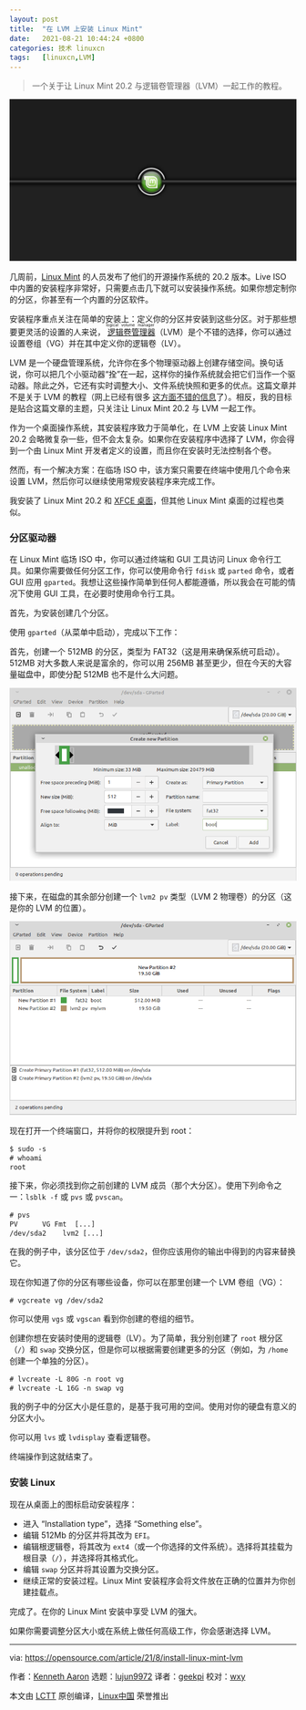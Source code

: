 ```yaml
---
layout: post
title:	"在 LVM 上安装 Linux Mint"
date:	2021-08-21 10:44:24 +0800 
categories:	技术 linuxcn 
tags:	[linuxcn,LVM]
---
```




> 
> 一个关于让 Linux Mint 20.2 与逻辑卷管理器（LVM）一起工作的教程。
> 
> 
> 


![](/Asserts/Images/album/202108/21/104418yg111cba52caalc5.jpg "Linux keys on the keyboard for a desktop computer")


几周前，[Linux Mint](https://linuxmint.com/) 的人员发布了他们的开源操作系统的 20.2 版本。Live ISO 中内置的安装程序非常好，只需要点击几下就可以安装操作系统。如果你想定制你的分区，你甚至有一个内置的分区软件。


安装程序重点关注在简单的安装上：定义你的分区并安装到这些分区。对于那些想要更灵活的设置的人来说，<ruby> <a href="https://en.wikipedia.org/wiki/Logical_Volume_Manager_(Linux)">  逻辑卷管理器 </a> <rt>  logical volume manager </rt></ruby>（LVM）是个不错的选择，你可以通过设置卷组（VG）并在其中定义你的逻辑卷（LV）。


LVM 是一个硬盘管理系统，允许你在多个物理驱动器上创建存储空间。换句话说，你可以把几个小驱动器“拴”在一起，这样你的操作系统就会把它们当作一个驱动器。除此之外，它还有实时调整大小、文件系统快照和更多的优点。这篇文章并不是关于 LVM 的教程（网上已经有很多 [这方面不错的信息](https://opensource.com/business/16/9/linux-users-guide-lvm)了）。相反，我的目标是贴合这篇文章的主题，只关注让 Linux Mint 20.2 与 LVM 一起工作。


作为一个桌面操作系统，其安装程序致力于简单化，在 LVM 上安装 Linux Mint 20.2 会略微复杂一些，但不会太复杂。如果你在安装程序中选择了 LVM，你会得到一个由 Linux Mint 开发者定义的设置，而且你在安装时无法控制各个卷。


然而，有一个解决方案：在临场 ISO 中，该方案只需要在终端中使用几个命令来设置 LVM，然后你可以继续使用常规安装程序来完成工作。


我安装了 Linux Mint 20.2 和 [XFCE 桌面](https://opensource.com/article/19/12/xfce-linux-desktop)，但其他 Linux Mint 桌面的过程也类似。


### 分区驱动器


在 Linux Mint 临场 ISO 中，你可以通过终端和 GUI 工具访问 Linux 命令行工具。如果你需要做任何分区工作，你可以使用命令行 `fdisk` 或 `parted` 命令，或者 GUI 应用 `gparted`。我想让这些操作简单到任何人都能遵循，所以我会在可能的情况下使用 GUI 工具，在必要时使用命令行工具。


首先，为安装创建几个分区。


使用 `gparted`（从菜单中启动），完成以下工作：


首先，创建一个 512MB 的分区，类型为 FAT32（这是用来确保系统可启动）。512MB 对大多数人来说是富余的，你可以用 256MB 甚至更少，但在今天的大容量磁盘中，即使分配 512MB 也不是什么大问题。


![Creating a boot partition](/Asserts/Images/album/202108/21/104426refnjtym0b0mhe9h.png "Creating a boot partition")


接下来，在磁盘的其余部分创建一个 `lvm2 pv` 类型（LVM 2 物理卷）的分区（这是你的 LVM 的位置）。


![Partition layout](/Asserts/Images/album/202108/21/104426genv9v9yy906b9do.png "Partition layout")


现在打开一个终端窗口，并将你的权限提升到 root：



```
$ sudo -s
# whoami
root

```

接下来，你必须找到你之前创建的 LVM 成员（那个大分区）。使用下列命令之一：`lsblk -f` 或 `pvs` 或 `pvscan`。



```
# pvs
PV      VG Fmt  [...]
/dev/sda2    lvm2 [...]

```

在我的例子中，该分区位于 `/dev/sda2`，但你应该用你的输出中得到的内容来替换它。


现在你知道了你的分区有哪些设备，你可以在那里创建一个 LVM 卷组（VG）：



```
# vgcreate vg /dev/sda2

```

你可以使用 `vgs` 或 `vgscan` 看到你创建的卷组的细节。


创建你想在安装时使用的逻辑卷（LV）。为了简单，我分别创建了 `root` 根分区（`/`）和 `swap` 交换分区，但是你可以根据需要创建更多的分区（例如，为 `/home` 创建一个单独的分区）。



```
# lvcreate -L 80G -n root vg
# lvcreate -L 16G -n swap vg

```

我的例子中的分区大小是任意的，是基于我可用的空间。使用对你的硬盘有意义的分区大小。


你可以用 `lvs` 或 `lvdisplay` 查看逻辑卷。


终端操作到这就结束了。


### 安装 Linux


现在从桌面上的图标启动安装程序：


* 进入 “Installation type”，选择 “Something else”。
* 编辑 512Mb 的分区并将其改为 `EFI`。
* 编辑根逻辑卷，将其改为 `ext4`（或一个你选择的文件系统）。选择将其挂载为根目录（`/`），并选择将其格式化。
* 编辑 `swap` 分区并将其设置为交换分区。
* 继续正常的安装过程。Linux Mint 安装程序会将文件放在正确的位置并为你创建挂载点。


完成了。在你的 Linux Mint 安装中享受 LVM 的强大。


如果你需要调整分区大小或在系统上做任何高级工作，你会感谢选择 LVM。




---


via: <https://opensource.com/article/21/8/install-linux-mint-lvm>


作者：[Kenneth Aaron](https://opensource.com/users/flyingrhino) 选题：[lujun9972](https://github.com/lujun9972) 译者：[geekpi](https://github.com/geekpi) 校对：[wxy](https://github.com/wxy)


本文由 [LCTT](https://github.com/LCTT/TranslateProject) 原创编译，[Linux中国](https://linux.cn/) 荣誉推出
